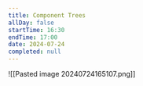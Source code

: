 ```yaml
---
title: Component Trees
allDay: false
startTime: 16:30
endTime: 17:00
date: 2024-07-24
completed: null
---
```

![[Pasted image 20240724165107.png]]
